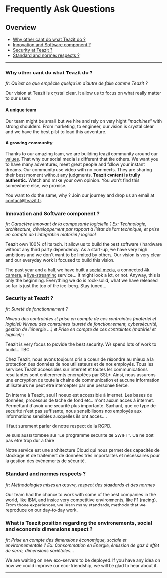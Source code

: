 # Frequently Ask Questions

## Overview

- [Why other cant do what Teazit do ?](#why-other-can't-do-what-teazit-do)
- [Innovation and Software component ?](#innovation-and-software-component)
- [Security at Teazit ?](#security-at-teazit)
- [Standard and normes respects ?](#standard-and-normes-respects)


---

### **Why other cant do what Teazit do ?**
*fr: Qu’est ce que empêche quelqu’un d’autre de faire comme Teazit ?*

Our vision at Teazit is crystal clear. It allow us to focus on what really matter to our users.

#### A unique team

Our team might be small, but we hire and rely on very hight *"machines"* with
strong shoulders. From marketing, to engineer, our vision is crystal clear
and we have the best pilot to lead this adventure.

#### A growing community

Thanks to our amazing team, we are building teazit community around our [values](/values). That why our social media is different that the others.
We want you to have many adventures, meet great people and follow your instant
dreams. Our community use video with no comments. They are sharing their best moment without any judgments. **Teazit content is trully authentic.** Watch and make your own opinion. You won't find this somewhere else, we promise.


You want to do the same, why ? Join our journey and drop us an email at
[contact@teazit.fr](mailto:contact@teazit.fr).

### **Innovation and Software component ?**
*fr: Caractère innovant de la composante logicielle ?*
*Ex: Technologie, architecture, développement par rapport à l’état de l’art technique, et prise en compte de l'intégration matériel / logiciel*

Teazit own 100% of its tech. It allow us to build the best software / hardware without any third party dependency. As a start-up, we have
very high ambitions and we don't want to be limited by others. Our vision is
very clear and our everyday work is focused to build this vision.

The past year and a half, we have built a [social media](/application),
a connected [4k camera](/cameras), a [live-streaming](/live-streamings) service... It might look a lot, or not.
Anyway, this is only the beginning. Everything we do is rock-solid, what we
have released so far is just the top of the ice-berg. Stay tuned...


### **Security at Teazit ?**
*fr: Sureté de fonctionnement ?*

*Niveau des contraintes et prise en compte de ces contraintes (matériel et logiciel)*
*Niveau des contraintes (sureté de fonctionnement, cybersécurité, gestion de l’énergie …) et
Prise en compte de ces contraintes (matériel et logiciel) :*


Teazit is very focus to provide the best security. We spend lots of work to
build... TBC

Chez Teazit, nous avons toujours pris a coeur de répondre au mieux a la protection
des données de nos utilisateurs et de nos employés.
Tous les services Teazit accessibles sur internet et toutes les communications
resultantes sont entierements encryptées par SSL*. Ainsi, nous assurons une encryption
de toute la chaine de communication et aucune information utilisateurs ne peut etre
intercepter par une personne tierce.

En interne à Teazit, seul 1 noeux est accessible à internet. Les bases de données,
processus de tache de fond etc.. n'ont aucun acces à internet. Permettant d'avoir
une securité plus importante.
Sachant, que ce type de securité n'est pas suffisante, nous sensibilisons nos employés
aux informations sensibles auxquelles ils ont accès....

Il faut surement parler de notre respect de la RGPD.

Je suis aussi tombeé sur "Le programme sécurité de SWIFT". Ca ne doit pas etre trop dur a faire

Notre service est une architecture Cloud qui nous permet des capacités de stockage et de traitement de données très importantes et nécessaires pour la gestion des événements de sécurité.

### **Standard and normes respects ?**
*fr: Méthodologies mises en œuvre, respect des standards et des normes*

Our team had the chance to work with some of the best companies in the world, like
IBM, and inside very competitive environments, like F1 (racing).
From those experiences, we learn many standards, methods that we reproduce on
our day-to-day work.


### **What is Teazit position regarding the environements, social and economix dimensions aspect ?**

*fr: Prise en compte des dimensions économique, sociale et environnementale ?*
*Ex: Consommation en Énergie, émission de gaz à effet de serre, dimensions sociétales…*

We are waiting on new eco-servers to be deployed.
If you have any idea on how we could improve our eco-friendship, we will be glad to hear about it.

---

<!-- **Plateforme IaaS**

Teazit don't profide IaaS.

**Logiciel SaaS**

We just released our first live-streaming SaaS project.

Plus, our core engineering team already started a new project. It looks like, it's related to our application, your events, and all the videos we have ;)

**IoT**

We have entered The Internet of Things this summer with our first 4k connected
camera.

**Plateforme PaaS**

We don't provide any PaaS.

**Processus métier externalisés (BPaas)**

None

**Matériel**

Teazit owns all it's technologies. From our cameras, media and live streaming
service.

**Logiciel On Premise**

Nope

**Service de prestations intellectuelles**

Nope -->
